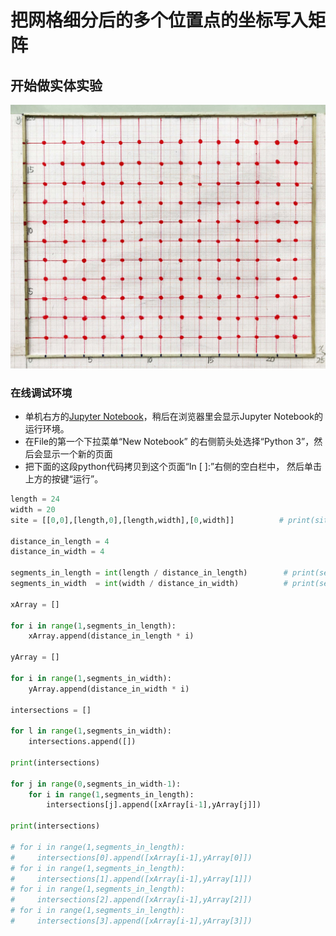 # 把网格细分后的多个位置点的坐标写入矩阵

## 开始做实体实验

![](/images/矩形在智能建筑设计算法中的应用/对基地轮廓进行网格细分/把网格细分后的多个位置点的坐标写入矩阵/1a1.jpg)

### 在线调试环境

- 单机右方的[Jupyter Notebook](https://mybinder.org/v2/gh/ipython/ipython-in-depth/master?filepath=binder/Index.ipynb)，稍后在浏览器里会显示Jupyter Notebook的运行环境。
- 在File的第一个下拉菜单“New Notebook” 的右侧箭头处选择“Python 3”，然后会显示一个新的页面
- 把下面的这段python代码拷贝到这个页面“In [ ]:”右侧的空白栏中， 然后单击上方的按键“运行”。

```python
length = 24
width = 20
site = [[0,0],[length,0],[length,width],[0,width]]          # print(site)

distance_in_length = 4
distance_in_width = 4

segments_in_length = int(length / distance_in_length)        # print(segments_in_length)
segments_in_width  = int(width / distance_in_width)          # print(segments_in_width)

xArray = []

for i in range(1,segments_in_length):
    xArray.append(distance_in_length * i)
    
yArray = []

for i in range(1,segments_in_width):
    yArray.append(distance_in_width * i)
    
intersections = []

for l in range(1,segments_in_width):
    intersections.append([])    
    
print(intersections)    

for j in range(0,segments_in_width-1):
    for i in range(1,segments_in_length):
        intersections[j].append([xArray[i-1],yArray[j]])  

print(intersections)

# for i in range(1,segments_in_length):
#     intersections[0].append([xArray[i-1],yArray[0]])
# for i in range(1,segments_in_length):
#     intersections[1].append([xArray[i-1],yArray[1]])  
# for i in range(1,segments_in_length):
#     intersections[2].append([xArray[i-1],yArray[2]])  
# for i in range(1,segments_in_length):
#     intersections[3].append([xArray[i-1],yArray[3]])
```
